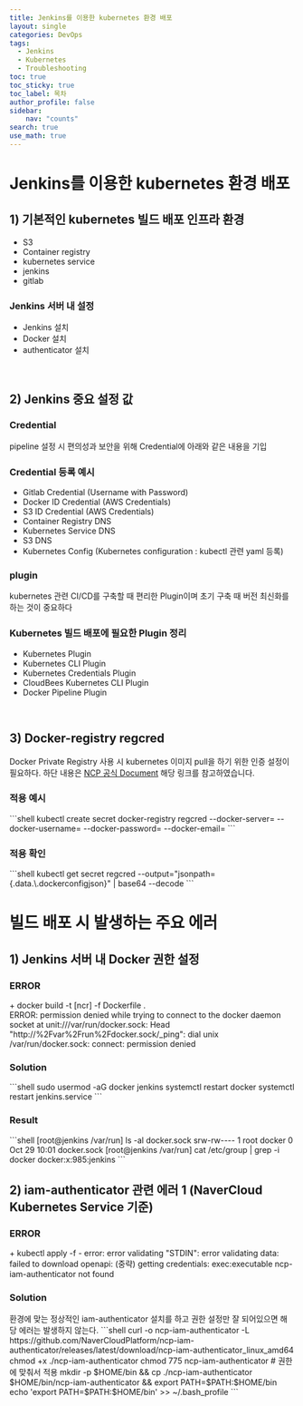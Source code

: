 ```yaml
---
title: Jenkins를 이용한 kubernetes 환경 배포
layout: single
categories: DevOps
tags:
  - Jenkins
  - Kubernetes
  - Troubleshooting
toc: true
toc_sticky: true
toc_label: 목차
author_profile: false
sidebar: 
    nav: "counts"
search: true
use_math: true
---
```

# Jenkins를 이용한 kubernetes 환경 배포
## 1) 기본적인 kubernetes 빌드 배포 인프라 환경
- S3
- Container registry
- kubernetes service
- jenkins
- gitlab

<div class="notice--info">
<h3> Jenkins 서버 내 설정 </h3>
<ul>
    <li> Jenkins 설치 </li>
    <li> Docker 설치 </li>
    <li> authenticator 설치 </li>
</ul>
</div>
<br>

## 2) Jenkins 중요 설정 값
<h3> Credential </h3>
pipeline 설정 시 편의성과 보안을 위해 Credential에 아래와 같은 내용을 기입
<div class="notice--info">
<h3> Credential 등록 예시 </h3>
<ul>
    <li> Gitlab Credential (Username with Password) </li>
    <li> Docker ID Credential (AWS Credentials) </li>
    <li> S3 ID Credential (AWS Credentials) </li>
    <li> Container Registry DNS </li>
    <li> Kubernetes Service DNS </li>
    <li> S3 DNS </li>
    <li> Kubernetes Config (Kubernetes configuration : kubectl 관련 yaml 등록) </li>
</ul>
</div>

<h3> plugin </h3>
kubernetes 관련 CI/CD를 구축할 때 편리한 Plugin이며 초기 구축 때 버전 최신화를 하는 것이 중요하다
<div class="notice--info">
<h3> Kubernetes 빌드 배포에 필요한 Plugin 정리 </h3>
<ul>
    <li> Kubernetes Plugin </li>
    <li> Kubernetes CLI Plugin </li>
    <li> Kubernetes Credentials Plugin </li>
    <li> CloudBees Kubernetes CLI Plugin </li>
    <li> Docker Pipeline Plugin </li>
</ul>
</div>


<br>

## 3) Docker-registry regcred
Docker Private Registry 사용 시 kubernetes 이미지 pull을 하기 위한 인증 설정이 필요하다.
하단 내용은 [NCP 공식 Document](https://guide.ncloud-docs.com/docs/container-ncr-1-3) 해당 링크를 참고하였습니다.
<h3> 적용 예시 </h3>
```shell
kubectl create secret docker-registry regcred --docker-server=<your-registry-server> --docker-username=<your-name> --docker-password=<your-pword> --docker-email=<your-email>
```
<h3> 적용 확인 </h3>
```shell
kubectl get secret regcred --output="jsonpath={.data.\.dockerconfigjson}" | base64 --decode
```
<br>

# 빌드 배포 시 발생하는 주요 에러

## 1) Jenkins 서버 내 Docker 권한 설정
<div class="notice--danger">
<h3> ERROR </h3>
+ docker build -t [ncr] -f Dockerfile . <br>
ERROR: permission denied while trying to connect to the docker daemon socket at unit:///var/run/docker.sock: 
Head "http://%2Fvar%2Frun%2Fdocker.sock/_ping": dial unix /var/run/docker.sock: connect: permission denied 
</div>

<h3> Solution </h3>
```shell
sudo usermod -aG docker jenkins
systemctl restart docker
systemctl restart jenkins.service
```
<h3> Result </h3>
```shell
[root@jenkins /var/run] ls -al docker.sock
srw-rw---- 1 root docker 0 Oct 29 10:01 docker.sock
[root@jenkins /var/run] cat /etc/group | grep -i docker
docker:x:985:jenkins
```
<br>

## 2) iam-authenticator 관련 에러 1 (NaverCloud Kubernetes Service 기준)
<div class="notice--danger">
<h3> ERROR </h3>
+ kubectl apply -f -
error: error validating "STDIN": error validating data: failed to download openapi: (중략) getting credentials: exec:executable ncp-iam-authenticator not found
</div>
<h3> Solution </h3>
환경에 맞는 정상적인 iam-authenticator 설치를 하고 권한 설정만 잘 되어있으면 해당 에러는 발생하지 않는다.
```shell
curl -o ncp-iam-authenticator -L https://github.com/NaverCloudPlatform/ncp-iam-authenticator/releases/latest/download/ncp-iam-authenticator_linux_amd64
chmod +x ./ncp-iam-authenticator
chmod 775 ncp-iam-authenticator # 권한에 맞춰서 적용
mkdir -p $HOME/bin && cp ./ncp-iam-authenticator $HOME/bin/ncp-iam-authenticator && export PATH=$PATH:$HOME/bin
echo 'export PATH=$PATH:$HOME/bin' >> ~/.bash_profile
```
<br>
